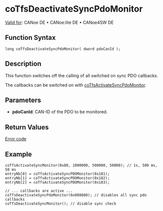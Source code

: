 # coTfsDeactivateSyncPdoMonitor

[Valid for](../../../../Shared/FeatureAvailability.md): CANoe DE • CANoe:lite DE • CANoe4SW DE

## Function Syntax

```plaintext
long coTfsDeactivateSyncPdoMonitor( dword pdoCanId );
```

## Description

This function switches off the calling of all switched on sync PDO callbacks.

The callbacks can be switched on with [coTfsActivateSyncPdoMonitor](CAPLfunctionCoTfsActivateSyncPdoMonitor.md).

## Parameters

- **pdoCanId**: CAN-ID of the PDO to be monitored.

## Return Values

[Error code](../CAPLfunctionsCANopenNLTFSErrorCodes.md)

## Example

```plaintext
coTfsActivateSyncMonitor(0x80, 1000000, 500000, 50000); // 1s, 500 ms, 50 ms
entryNb[0] = coTfsActivateSyncPDOMonitor(0x181);
entryNb[1] = coTfsActivateSyncPDOMonitor(0x182);
entryNb[2] = coTfsActivateSyncPDOMonitor(0x183);

// ... callbacks are active ...
coTfsDeactivateSyncPdoMonitor(0x008080); // disables all sync pdo callbacks
coTfsDeactivateSyncMonitor(); // disable sync check
```
